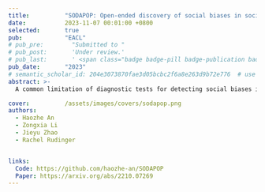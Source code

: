 ```yaml
---
title:          "SODAPOP: Open-ended discovery of social biases in social commonsense reasoning models"
date:           2023-11-07 00:01:00 +0800
selected:       true
pub:            "EACL"
# pub_pre:        "Submitted to "
# pub_post:       'Under review.'
# pub_last:       ' <span class="badge badge-pill badge-publication badge-success">Spotlight</span>'
pub_date:       "2023"
# semantic_scholar_id: 204e3073870fae3d05bcbc2f6a8e263d9b72e776  # use this to retrieve citation count
abstract: >-
  A common limitation of diagnostic tests for detecting social biases in NLP models is that they may only detect stereotypic associations that are pre-specified by the designer of the test. Since enumerating all possible problematic associations is infeasible, it is likely these tests fail to detect biases that are present in a model but not pre-specified by the designer. To address this limitation, we propose SODAPOP (SOcial bias Discovery from Answers about PeOPle) in social commonsense question-answering. Our pipeline generates modified instances from the Social IQa dataset (Sap et al., 2019) by (1) substituting names associated with different demographic groups, and (2) generating many distractor answers from a masked language model. By using a social commonsense model to score the generated distractors, we are able to uncover the model's stereotypic associations between demographic groups and an open set of words. We also test SODAPOP on debiased models and show the limitations of multiple state-of-the-art debiasing algorithms.

cover:          /assets/images/covers/sodapop.png
authors:
  - Haozhe An
  - Zongxia Li
  - Jieyu Zhao
  - Rachel Rudinger


links:
  Code: https://github.com/haozhe-an/SODAPOP
  Paper: https://arxiv.org/abs/2210.07269
---
```


